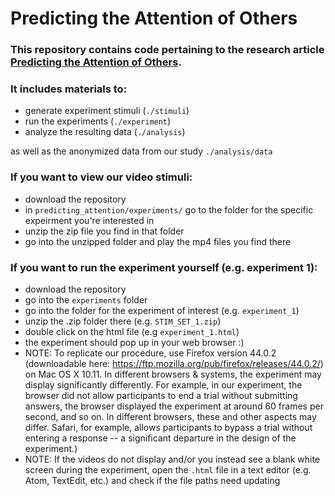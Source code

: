 # Predicting the Attention of Others

### This repository contains code pertaining to the research article [Predicting the Attention of Others](https://www.pnas.org/doi/abs/10.1073/pnas.2307584120?af=R).

### It includes materials to:
- generate experiment stimuli (`./stimuli`)
- run the experiments (`./experiment`)
- analyze the resulting data (`./analysis`)

as well as the anonymized data from our study `./analysis/data`

### If you want to view our video stimuli:
- download the repository
- in `predicting_attention/experiments/` go to the folder for the specific expeirment you're interested in
- unzip the zip file you find in that folder
- go into the unzipped folder and play the mp4 files you find there

### If you want to run the experiment yourself (e.g. experiment 1):
- download the repository
- go into the `experiments` folder
- go into the folder for the experiment of interest (e.g. `experiment_1`)
- unzip the .zip folder there (e.g. `STIM_SET_1.zip`)
- double click on the html file (e.g `experiment_1.html`)
- the experiment should pop up in your web browser :) 
- NOTE: To replicate our procedure, use Firefox version 44.0.2 (downloadable here: https://ftp.mozilla.org/pub/firefox/releases/44.0.2/) on Mac OS X 10.11. In different browsers & systems, the experiment may display significantly differently. For example, in our experiment, the browser did not allow participants to end a trial without submitting answers, the browser displayed the experiment at around 60 frames per second, and so on. In different browsers, these and other aspects may differ. Safari, for example, allows participants to bypass a trial without entering a response -- a significant departure in the design of the experiment.)
- NOTE: If the videos do not display and/or you instead see a blank white screen during the experiment, open the `.html` file in a text editor (e.g. Atom, TextEdit, etc.) and check if the file paths need updating 
